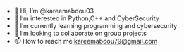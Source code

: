 - 👋 Hi, I’m @kareemabdou03
- 👀 I’m interested in Python,C++ and CyberSecurity
- 🌱 I’m currently learning programming and cybersecurity
- 💞️ I’m looking to collaborate on group projects
- 📫 How to reach me kareemabdou79@gmail.com

<!---
kareemabdou03/kareemabdou03 is a ✨ special ✨ repository because its `README.md` (this file) appears on your GitHub profile.
You can click the Preview link to take a look at your changes.
--->
